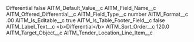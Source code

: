 <?xml version="1.0" encoding="UTF-8"?>
<CustomMetadata xmlns="http://soap.sforce.com/2006/04/metadata" xmlns:xsi="http://www.w3.org/2001/XMLSchema-instance" xmlns:xsd="http://www.w3.org/2001/XMLSchema">
    <label>Differential</label>
    <protected>false</protected>
    <values>
        <field>AITM_Default_Value__c</field>
        <value xsi:nil="true"/>
    </values>
    <values>
        <field>AITM_Field_Name__c</field>
        <value xsi:type="xsd:string">AITM_Offered_Differential__c</value>
    </values>
    <values>
        <field>AITM_Field_Type__c</field>
        <value xsi:type="xsd:string">number</value>
    </values>
    <values>
        <field>AITM_Format__c</field>
        <value xsi:type="xsd:string">.00</value>
    </values>
    <values>
        <field>AITM_Is_Editable__c</field>
        <value xsi:type="xsd:boolean">true</value>
    </values>
    <values>
        <field>AITM_Is_Table_Footer_Field__c</field>
        <value xsi:type="xsd:boolean">false</value>
    </values>
    <values>
        <field>AITM_Label_Text__c</field>
        <value xsi:type="xsd:string">&lt;b&gt;Differential&lt;/b&gt;</value>
    </values>
    <values>
        <field>AITM_Sort_Order__c</field>
        <value xsi:type="xsd:double">120.0</value>
    </values>
    <values>
        <field>AITM_Target_Object__c</field>
        <value xsi:type="xsd:string">AITM_Tender_Location_Line_Item__c</value>
    </values>
</CustomMetadata>
